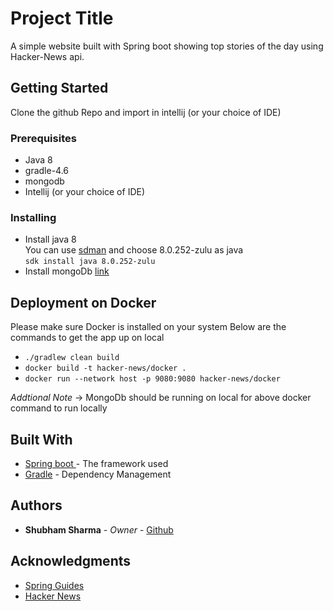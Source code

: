 # Project Title
A simple website built with Spring boot showing top stories of the day using Hacker-News api.

## Getting Started
Clone the github Repo and import in intellij (or your choice of IDE)

### Prerequisites
- Java 8
- gradle-4.6
- mongodb
- Intellij (or your choice of IDE)

### Installing
- Install java 8<br>
  You can use [sdman](https://sdkman.io/install) and choose 8.0.252-zulu as java<br>
  `sdk install java 8.0.252-zulu`
- Install mongoDb [link](https://www.digitalocean.com/community/tutorials/how-to-install-mongodb-on-ubuntu-18-04)

## Deployment on Docker
Please make sure Docker is installed on your system
Below are the commands to get the app up on local
- `./gradlew clean build`
- `docker build -t hacker-news/docker .`
- `docker run --network host -p 9080:9080 hacker-news/docker`

*Addtional Note* -> MongoDb should be running on local for above docker command to run locally

## Built With
* [Spring boot ](https://spring.io/projects/spring-boot) - The framework used
* [Gradle](https://gradle.org/) - Dependency Management

## Authors

* **Shubham Sharma** - *Owner* - [Github](https://github.com/shubham-shar)

## Acknowledgments
- [Spring Guides](https://spring.io/guides/gs/spring-boot-docker/)
- [Hacker News](https://github.com/HackerNews/API)
